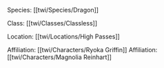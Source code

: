Species: [[twi/Species/Dragon]]

Class: [[twi/Classes/Classless]]

Location: [[twi/Locations/High Passes]]

Affiliation: [[twi/Characters/Ryoka Griffin]]
Affiliation: [[twi/Characters/Magnolia Reinhart]]

